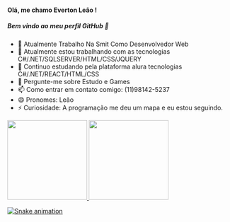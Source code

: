  #### Olá, me chamo Everton Leão ! 
 ##### Bem vindo ao meu perfil GitHub 👋

- 🔭 Atualmente Trabalho Na Smit Como Desenvolvedor Web
- 🌱 Atualmente estou trabalhando com as tecnologias C#/.NET/SQLSERVER/HTML/CSS/JQUERY
- 👯 Continuo estudando pela plataforma alura tecnologias C#/.NET/REACT/HTML/CSS
- 💬 Pergunte-me sobre Estudo e Games
- 📫 Como entrar em contato comigo: (11)98142-5237
- 😄 Pronomes: Leão
- ⚡ Curiosidade: A programação me deu um mapa e eu estou seguindo.
 <div>
 <a href="https://github.com/VToum">
  <img height="180em" src="https://github-readme-stats.vercel.app/api/top-langs/?username=VToum&layout=compact&langs_count=7&theme=dracula"/>
  <img height="180em" src="https://github-readme-stats.vercel.app/api?username=VToum&show_icons=true&theme=dracula&include_all_commits=true&count_private=true"/>
 </div>
  
![Snake animation](https://github.com/VToum/VToum/blob/output/github-contribution-grid-snake.svg)


